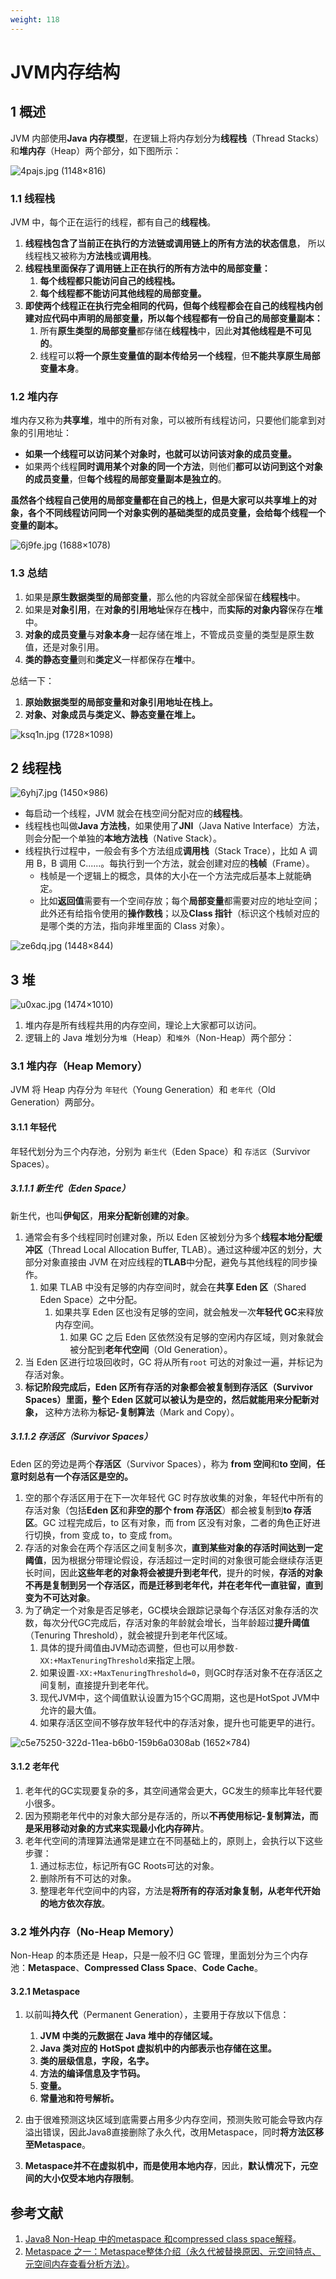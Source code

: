 ```yaml
---
weight: 118
---
```


# JVM内存结构

## 1 概述

JVM 内部使用**Java 内存模型**，在逻辑上将内存划分为**线程栈**（Thread Stacks）和**堆内存**（Heap）两个部分，如下图所示：

![4pajs.jpg (1148×816)](../../media/202105//1621914622.9091363.png)

### 1.1 线程栈

JVM 中，每个正在运行的线程，都有自己的**线程栈**。

1. **线程栈包含了当前正在执行的方法链或调用链上的所有方法的状态信息**， 所以线程栈又被称为**方法栈**或**调用栈**。
2. **线程栈里面保存了调用链上正在执行的所有方法中的局部变量：**
   1. **每个线程都只能访问自己的线程栈。**
   2. **每个线程都不能访问其他线程的局部变量。**
3. **即使两个线程正在执行完全相同的代码，但每个线程都会在自己的线程栈内创建对应代码中声明的局部变量，所以每个线程都有一份自己的局部变量副本：**
   1. 所有**原生类型的局部变量**都存储在**线程栈**中，因此**对其他线程是不可见的**。
   2. 线程可以**将一个原生变量值的副本传给另一个线程**，但**不能共享原生局部变量本身**。

### 1.2 堆内存

堆内存又称为**共享堆**，堆中的所有对象，可以被所有线程访问，只要他们能拿到对象的引用地址：

* **如果一个线程可以访问某个对象时，也就可以访问该对象的成员变量。**
* 如果两个线程**同时调用某个对象的同一个方法**，则他们**都可以访问到这个对象的成员变量**，但**每个线程的局部变量副本是独立的**。

**虽然各个线程自己使用的局部变量都在自己的栈上，但是大家可以共享堆上的对象，各个不同线程访问同一个对象实例的基础类型的成员变量，会给每个线程一个变量的副本。**

![6j9fe.jpg (1688×1078)](../../media/202105//1621914622.9118786.png)

### 1.3 总结

1. 如果是**原生数据类型的局部变量**，那么他的内容就全部保留在**线程栈**中。
2. 如果是**对象引用**，在**对象的引用地址**保存在**栈**中，而**实际的对象内容**保存在**堆**中。
3. **对象的成员变量**与**对象本身**一起存储在堆上，不管成员变量的类型是原生数值，还是对象引用。
4. **类的静态变量**则和**类定义**一样都保存在**堆**中。

总结一下：

1. **原始数据类型的局部变量和对象引用地址在栈上。**
2. **对象、对象成员与类定义、静态变量在堆上。**

![ksq1n.jpg (1728×1098)](../../media/202105//1621914622.9144847.png)

## 2 线程栈

![6yhj7.jpg (1450×986)](../../media/202105//1621914622.9165661.png)

* 每启动一个线程，JVM 就会在栈空间分配对应的**线程栈**。
* 线程栈也叫做**Java 方法栈**，如果使用了**JNI**（Java Native Interface）方法，则会分配一个单独的**本地方法栈**（Native Stack）。
* 线程执行过程中，一般会有多个方法组成**调用栈**（Stack Trace），比如 A 调用 B，B 调用 C......。每执行到一个方法，就会创建对应的**栈帧**（Frame）。
  * 栈帧是一个逻辑上的概念，具体的大小在一个方法完成后基本上就能确定。
  * 比如**返回值**需要有一个空间存放；每个**局部变量**都需要对应的地址空间；此外还有给指令使用的**操作数栈**；以及**Class 指针**（标识这个栈帧对应的是哪个类的方法，指向非堆里面的 Class 对象）。

![ze6dq.jpg (1448×844)](../../media/202105//1621914622.9184902.png)

## 3 堆

![u0xac.jpg (1474×1010)](../../media/202105//1621914622.9199617.png)

1. 堆内存是所有线程共用的内存空间，理论上大家都可以访问。
2. 逻辑上的 Java 堆划分为`堆`（Heap）和`堆外`（Non-Heap）两个部分：

### 3.1 堆内存（Heap Memory）

JVM 将 Heap 内存分为 `年轻代`（Young Generation）和 `老年代`（Old Generation）两部分。

#### 3.1.1 年轻代

年轻代划分为三个内存池，分别为 `新生代`（Eden Space）和 `存活区`（Survivor Spaces）。

##### 3.1.1.1 新生代（Eden Space）

新生代，也叫**伊甸区**，**用来分配新创建的对象**。

1. 通常会有多个线程同时创建对象，所以 Eden 区被划分为多个**线程本地分配缓冲区**（Thread Local Allocation Buffer, TLAB）。通过这种缓冲区的划分，大部分对象直接由 JVM 在对应线程的**TLAB**中分配，避免与其他线程的同步操作。
   1. 如果 TLAB 中没有足够的内存空间时，就会在**共享 Eden 区**（Shared Eden Space）之中分配。
      1. 如果共享 Eden 区也没有足够的空间，就会触发一次**年轻代 GC**来释放内存空间。
         1. 如果 GC 之后 Eden 区依然没有足够的空闲内存区域，则对象就会被分配到**老年代空间**（Old Generation）。
2. 当 Eden 区进行垃圾回收时，GC 将从所有`root` 可达的对象过一遍，并标记为存活对象。
3. **标记阶段完成后，Eden 区所有存活的对象都会被复制到存活区（Survivor Spaces）里面，整个 Eden 区就可以被认为是空的，然后就能用来分配新对象，** 这种方法称为**标记-复制算法**（Mark and Copy）。

##### 3.1.1.2 存活区（Survivor Spaces）

Eden 区的旁边是两个**存活区**（Survivor Spaces），称为 **from 空间**和**to 空间**，**任意时刻总有一个存活区是空的。**

1. 空的那个存活区用于在下一次年轻代 GC 时存放收集的对象，年轻代中所有的存活对象（包括**Eden 区**和**非空的那个 from 存活区**）都会被复制到**to 存活区**。GC 过程完成后，to 区有对象，而 from 区没有对象，二者的角色正好进行切换，from 变成 to，to 变成 from。
2. 存活的对象会在两个存活区之间复制多次，**直到某些对象的存活时间达到一定阈值**，因为根据分带理论假设，存活超过一定时间的对象很可能会继续存活更长时间，因此**这些年老的对象将会被提升到老年代**，提升的时候，**存活的对象不再是复制到另一个存活区，而是迁移到老年代，并在老年代一直驻留，直到变为不可达对象**。
3. 为了确定一个对象是否足够老，GC模块会跟踪记录每个存活区对象存活的次数，每次分代GC完成后，存活对象的年龄就会增长，当年龄超过**提升阈值**（Tenuring Threshold），就会被提升到老年代区域。
   1. 具体的提升阈值由JVM动态调整，但也可以用参数`-XX:+MaxTenuringThreshold`来指定上限。
   2. 如果设置`-XX:+MaxTenuringThreshold=0`，则GC时存活对象不在存活区之间复制，直接提升到老年代。
   3. 现代JVM中，这个阈值默认设置为15个GC周期，这也是HotSpot JVM中允许的最大值。
   4. 如果存活区空间不够存放年轻代中的存活对象，提升也可能更早的进行。

![c5e75250-322d-11ea-b6b0-159b6a0308ab (1652×784)](../../media/202105//1621914622.9213243.png)

#### 3.1.2 老年代

1. 老年代的GC实现要复杂的多，其空间通常会更大，GC发生的频率比年轻代要小很多。
2. 因为预期老年代中的对象大部分是存活的，所以**不再使用标记-复制算法，而是采用移动对象的方式来实现最小化内存碎片**。
3. 老年代空间的清理算法通常是建立在不同基础上的，原则上，会执行以下这些步骤：
   1. 通过标志位，标记所有GC Roots可达的对象。
   2. 删除所有不可达的对象。
   3. 整理老年代空间中的内容，方法是**将所有的存活对象复制，从老年代开始的地方依次存放**。

### 3.2 堆外内存（No-Heap Memory）

Non-Heap 的本质还是 Heap，只是一般不归 GC 管理，里面划分为三个内存池：**Metaspace**、****Compressed Class Space****、**Code Cache**。

#### 3.2.1 Metaspace

1. 以前叫**持久代**（Permanent Generation），主要用于存放以下信息：

   1. **JVM 中类的元数据在 Java 堆中的存储区域。**
   2. **Java 类对应的 HotSpot 虚拟机中的内部表示也存储在这里。**
   3. **类的层级信息，字段，名字。**
   4. **方法的编译信息及字节码。**
   5. **变量。**
   6. **常量池和符号解析。**
2. 由于很难预测这块区域到底需要占用多少内存空间，预测失败可能会导致内存溢出错误，因此Java8直接删除了永久代，改用Metaspace，同时**将方法区移至Metaspace**。
3. **Metaspace并不在虚拟机中，而是使用本地内存**，因此，**默认情况下，元空间的大小仅受本地内存限制**。

## 参考文献

1. [Java8 Non-Heap 中的metaspace 和compressed class space解释](https://blog.csdn.net/jijijijwwi111/article/details/51564271)。
2. [Metaspace 之一：Metaspace整体介绍（永久代被替换原因、元空间特点、元空间内存查看分析方法）](https://www.cnblogs.com/williamjie/p/9558094.html)。
